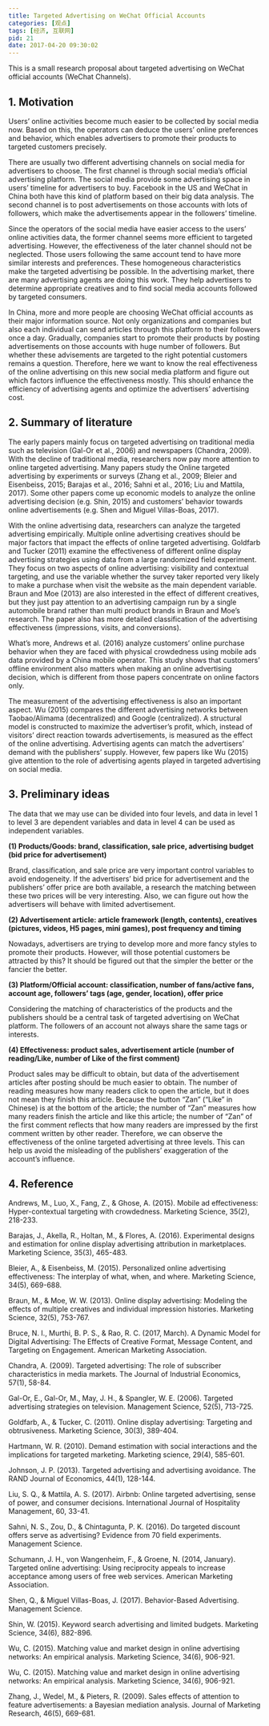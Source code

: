 ```yaml
---
title: Targeted Advertising on WeChat Official Accounts
categories: [观点]
tags: [经济, 互联网]
pid: 21
date: 2017-04-20 09:30:02
---
```


This is a small research proposal about targeted advertising on WeChat official accounts (WeChat Channels).

## 1. Motivation

Users’ online activities become much easier to be collected by social media now. Based on this, the operators can deduce the users’ online preferences and behavior, which enables advertisers to promote their products to targeted customers precisely. 
<!--more-->

There are usually two different advertising channels on social media for advertisers to choose. The first channel is through social media’s official advertising platform. The social media provide some advertising space in users’ timeline for advertisers to buy. Facebook in the US and WeChat in China both have this kind of platform based on their big data analysis. The second channel is to post advertisements on those accounts with lots of followers, which make the advertisements appear in the followers’ timeline. 

Since the operators of the social media have easier access to the users’ online activities data, the former channel seems more efficient to targeted advertising. However, the effectiveness of the later channel should not be neglected. Those users following the same account tend to have more similar interests and preferences. These homogeneous characteristics make the targeted advertising be possible. In the advertising market, there are many advertising agents are doing this work. They help advertisers to determine appropriate creatives and to find social media accounts followed by targeted consumers. 

In China, more and more people are choosing WeChat official accounts as their major information source. Not only organizations and companies but also each individual can send articles through this platform to their followers once a day. Gradually, companies start to promote their products by posting advertisements on those accounts with huge number of followers. But whether these advisements are targeted to the right potential customers remains a question. Therefore, here we want to know the real effectiveness of the online advertising on this new social media platform and figure out which factors influence the effectiveness mostly. This should enhance the efficiency of advertising agents and optimize the advertisers’ advertising cost.

## 2. Summary of literature

The early papers mainly focus on targeted advertising on traditional media such as television (Gal-Or et al., 2006) and newspapers (Chandra, 2009). With the decline of traditional media, researchers now pay more attention to online targeted advertising. Many papers study the Online targeted advertising by experiments or surveys (Zhang et al., 2009; Bleier and Eisenbeiss, 2015; Barajas et al., 2016; Sahni et al., 2016; Liu and Mattila, 2017). Some other papers come up economic models to analyze the online advertising decision (e.g. Shin, 2015) and customers’ behavior towards online advertisements (e.g. Shen and Miguel Villas-Boas, 2017). 

With the online advertising data, researchers can analyze the targeted advertising empirically. Multiple online advertising creatives should be major factors that impact the effects of online targeted advertising. Goldfarb and Tucker (2011) examine the effectiveness of different online display advertising strategies using data from a large randomized field experiment. They focus on two aspects of online advertising: visibility and contextual targeting, and use the variable whether the survey taker reported very likely to make a purchase when visit the website as the main dependent variable. Braun and Moe (2013) are also interested in the effect of different creatives, but they just pay attention to an advertising campaign run by a single automobile brand rather than multi product brands in Braun and Moe’s research. The paper also has more detailed classification of the advertising effectiveness (impressions, visits, and conversions). 

What’s more, Andrews et al. (2016) analyze customers’ online purchase behavior when they are faced with physical crowdedness using mobile ads data provided by a China mobile operator. This study shows that customers’ offline environment also matters when making an online advertising decision, which is different from those papers concentrate on online factors only.

The measurement of the advertising effectiveness is also an important aspect. Wu (2015) compares the different advertising networks between Taobao/Alimama (decentralized) and Google (centralized). A structural model is constructed to maximize the advertiser’s profit, which, instead of visitors’ direct reaction towards advertisements, is measured as the effect of the online advertising. Advertising agents can match the advertisers’ demand with the publishers’ supply. However, few papers like Wu (2015) give attention to the role of advertising agents played in targeted advertising on social media. 

## 3. Preliminary ideas

The data that we may use can be divided into four levels, and data in level 1 to level 3 are dependent variables and data in level 4 can be used as independent variables.

**(1) Products/Goods: brand, classification, sale price, advertising budget (bid price for advertisement)**

Brand, classification, and sale price are very important control variables to avoid endogeneity. If the advertisers’ bid price for advertisement and the publishers’ offer price are both available, a research the matching between these two prices will be very interesting. Also, we can figure out how the advertisers will behave with limited advertisement.

**(2) Advertisement article: article framework (length, contents), creatives (pictures, videos, H5 pages, mini games), post frequency and timing**

Nowadays, advertisers are trying to develop more and more fancy styles to promote their products. However, will those potential customers be attracted by this? It should be figured out that the simpler the better or the fancier the better.

**(3) Platform/Official account: classification, number of fans/active fans, account age, followers’ tags (age, gender, location), offer price**

Considering the matching of characteristics of the products and the publishers should be a central task of targeted advertising on WeChat platform. The followers of an account not always share the same tags or interests.

**(4)	Effectiveness: product sales, advertisement article (number of reading/Like, number of Like of the first comment)**

Product sales may be difficult to obtain, but data of the advertisement articles after posting should be much easier to obtain. The number of reading measures how many readers click to open the article, but it does not mean they finish this article. Because the button “Zan” (“Like” in Chinese) is at the bottom of the article; the number of “Zan” measures how many readers finish the article and like this article; the number of “Zan” of the first comment reflects that how many readers are impressed by the first comment written by other reader. Therefore, we can observe the effectiveness of the online targeted advertising at three levels. This can help us avoid the misleading of the publishers’ exaggeration of the account’s influence.

## 4.	Reference

Andrews, M., Luo, X., Fang, Z., & Ghose, A. (2015). Mobile ad effectiveness: Hyper-contextual targeting with crowdedness. Marketing Science, 35(2), 218-233.

Barajas, J., Akella, R., Holtan, M., & Flores, A. (2016). Experimental designs and estimation for online display advertising attribution in marketplaces. Marketing Science, 35(3), 465-483.

Bleier, A., & Eisenbeiss, M. (2015). Personalized online advertising effectiveness: The interplay of what, when, and where. Marketing Science, 34(5), 669-688.

Braun, M., & Moe, W. W. (2013). Online display advertising: Modeling the effects of multiple creatives and individual impression histories. Marketing Science, 32(5), 753-767.

Bruce, N. I., Murthi, B. P. S., & Rao, R. C. (2017, March). A Dynamic Model for Digital Advertising: The Effects of Creative Format, Message Content, and Targeting on Engagement. American Marketing Association.

Chandra, A. (2009). Targeted advertising: The role of subscriber characteristics in media markets. The Journal of Industrial Economics, 57(1), 58-84.

Gal-Or, E., Gal-Or, M., May, J. H., & Spangler, W. E. (2006). Targeted advertising strategies on television. Management Science, 52(5), 713-725.

Goldfarb, A., & Tucker, C. (2011). Online display advertising: Targeting and obtrusiveness. Marketing Science, 30(3), 389-404.

Hartmann, W. R. (2010). Demand estimation with social interactions and the implications for targeted marketing. Marketing science, 29(4), 585-601.

Johnson, J. P. (2013). Targeted advertising and advertising avoidance. The RAND Journal of Economics, 44(1), 128-144.

Liu, S. Q., & Mattila, A. S. (2017). Airbnb: Online targeted advertising, sense of power, and consumer decisions. International Journal of Hospitality Management, 60, 33-41.

Sahni, N. S., Zou, D., & Chintagunta, P. K. (2016). Do targeted discount offers serve as advertising? Evidence from 70 field experiments. Management Science.

Schumann, J. H., von Wangenheim, F., & Groene, N. (2014, January). Targeted online advertising: Using reciprocity appeals to increase acceptance among users of free web services. American Marketing Association.

Shen, Q., & Miguel Villas-Boas, J. (2017). Behavior-Based Advertising. Management Science.

Shin, W. (2015). Keyword search advertising and limited budgets. Marketing Science, 34(6), 882-896.

Wu, C. (2015). Matching value and market design in online advertising networks: An empirical analysis. Marketing Science, 34(6), 906-921.

Wu, C. (2015). Matching value and market design in online advertising networks: An empirical analysis. Marketing Science, 34(6), 906-921.

Zhang, J., Wedel, M., & Pieters, R. (2009). Sales effects of attention to feature advertisements: a Bayesian mediation analysis. Journal of Marketing Research, 46(5), 669-681.